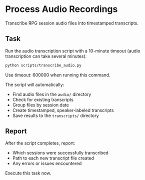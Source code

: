 # Process Audio Recordings

Transcribe RPG session audio files into timestamped transcripts.

## Task

Run the audio transcription script with a 10-minute timeout (audio transcription can take several minutes):
```bash
python scripts/transcribe_audio.py
```
Use timeout: 600000 when running this command.

The script will automatically:
- Find audio files in the `audio/` directory
- Check for existing transcripts
- Group files by session date
- Create timestamped, speaker-labeled transcripts
- Save results to the `transcripts/` directory

## Report

After the script completes, report:
- Which sessions were successfully transcribed
- Path to each new transcript file created
- Any errors or issues encountered

Execute this task now.